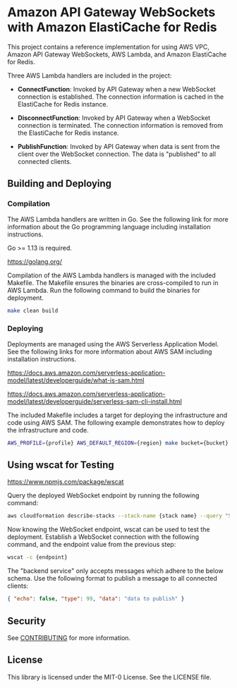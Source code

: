 # Amazon API Gateway WebSockets with Amazon ElastiCache for Redis

This project contains a reference implementation for using AWS VPC, Amazon API Gateway WebSockets, AWS Lambda, and Amazon ElastiCache for Redis.

Three AWS Lambda handlers are included in the project:

- **ConnectFunction**: Invoked by API Gateway when a new WebSocket connection is established. The connection information is cached in the ElastiCache for Redis instance.

- **DisconnectFunction**: Invoked by API Gateway when a WebSocket connection is terminated. The connection information is removed from the ElastiCache for Redis instance.

- **PublishFunction**: Invoked by API Gateway when data is sent from the client over the WebSocket connection. The data is "published" to all connected clients.

## Building and Deploying

### Compilation

The AWS Lambda handlers are written in Go. See the following link for more information about the Go programming language including installation instructions.

Go >= 1.13 is required.

<https://golang.org/>

Compilation of the AWS Lambda handlers is managed with the included Makefile. The Makefile ensures the binaries are cross-compiled to run in AWS Lambda. Run the following command to build the binaries for deployment.

```bash
make clean build
```

### Deploying

Deployments are managed using the AWS Serverless Application Model. See the following links for more information about AWS SAM including installation instructions.

<https://docs.aws.amazon.com/serverless-application-model/latest/developerguide/what-is-sam.html>

<https://docs.aws.amazon.com/serverless-application-model/latest/developerguide/serverless-sam-cli-install.html>

The included Makefile includes a target for deploying the infrastructure and code using AWS SAM. The following example demonstrates how to deploy the infrastructure and code.

```bash
AWS_PROFILE={profile} AWS_DEFAULT_REGION={region} make bucket={bucket} stack={stack name} deploy
```

## Using wscat for Testing

<https://www.npmjs.com/package/wscat>

Query the deployed WebSocket endpoint by running the following command:

```bash
aws cloudformation describe-stacks --stack-name {stack name} --query "Stacks[0].Outputs[?OutputKey=='WebSocketEndpoint'].OutputValue" --output text
```

Now knowing the WebSocket endpoint, wscat can be used to test the deployment. Establish a WebSocket connection with the following command, and the endpoint value from the previous step:

```bash
wscat -c {endpoint}
```

The "backend service" only accepts messages which adhere to the below schema. Use the following format to publish a message to all connected clients:

```json
{ "echo": false, "type": 99, "data": "data to publish" }
```

## Security

See [CONTRIBUTING](CONTRIBUTING.md#security-issue-notifications) for more information.

## License

This library is licensed under the MIT-0 License. See the LICENSE file.
